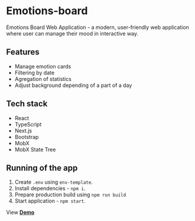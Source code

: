 # Emotions-board

Emotions Board Web Application - a modern, user-friendly web application where user can manage their mood in interactive way.

## Features

- Manage emotion cards
- Filtering by date
- Agregation of statistics
- Adjust background depending of a part of a day

## Tech stack

- React
- TypeScript
- Next.js
- Bootstrap
- MobX
- MobX State Tree
  
## Running of the app

1. Create `.env` using `env-template`.
2. Install dependencies - `npm i`.
3. Prepare production build using `npm run build`
4. Start application - `npm start`.

View [**Demo**](https://job-search-app-ruddy-six.vercel.app/jobs)
